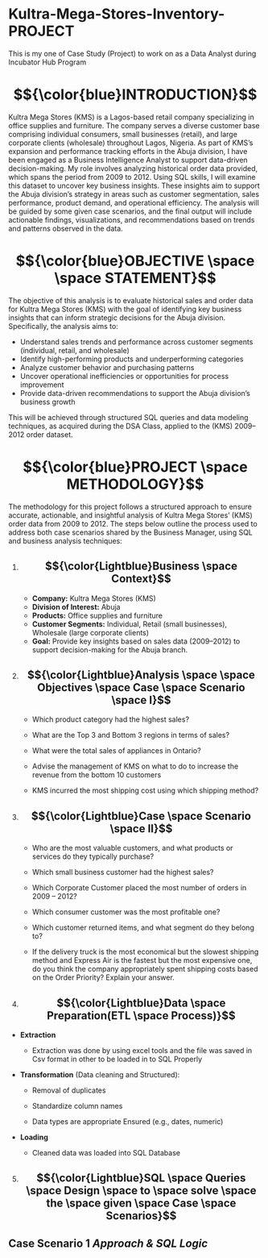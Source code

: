 # Kultra-Mega-Stores-Inventory-PROJECT
This is my one of Case Study (Project) to work on as a Data Analyst during Incubator Hub Program

# $${\color{blue}INTRODUCTION}$$
Kultra Mega Stores (KMS) is a Lagos-based retail company specializing in office supplies and furniture. The company serves a diverse customer base comprising individual consumers, small businesses (retail), and large corporate clients (wholesale) throughout Lagos, Nigeria. As part of KMS’s expansion and performance tracking efforts in the Abuja division, I have been engaged as a Business Intelligence Analyst to support data-driven decision-making. My role involves analyzing historical order data provided, which spans the period from 2009 to 2012. Using SQL skills, I will examine this dataset to uncover key business insights. These insights aim to support the Abuja division’s strategy in areas such as customer segmentation, sales performance, product demand, and operational efficiency. The analysis will be guided by some given case scenarios, and the final output will include actionable findings, visualizations, and recommendations based on trends and patterns observed in the data.

# $${\color{blue}OBJECTIVE \space \space STATEMENT}$$

The objective of this analysis is to evaluate historical sales and order data for Kultra Mega Stores (KMS) with the goal of identifying key business insights that can inform strategic decisions for the Abuja division. Specifically, the analysis aims to:
- Understand sales trends and performance across customer segments (individual, retail, and wholesale)
- Identify high-performing products and underperforming categories
- Analyze customer behavior and purchasing patterns
- Uncover operational inefficiencies or opportunities for process improvement
- Provide data-driven recommendations to support the Abuja division’s business growth

This will be achieved through structured SQL queries and data modeling techniques, as acquired during the DSA Class, applied to the (KMS)  2009–2012 order dataset.

# $${\color{blue}PROJECT \space METHODOLOGY}$$

The methodology for this project follows a structured approach to ensure accurate, actionable, and insightful analysis of Kultra Mega Stores’ (KMS) order data from 2009 to 2012. The steps below outline the process used to address both case scenarios shared by the Business Manager, using SQL and business analysis techniques:

  1.  ## **$${\color{Lightblue}Business \space Context}$$**
      - **Company:** Kultra Mega Stores (KMS)
      - **Division of Interest:** Abuja
      - **Products:** Office supplies and furniture
      - **Customer Segments:** Individual, Retail (small businesses), Wholesale (large corporate clients)
      - **Goal:** Provide key insights based on sales data (2009–2012) to support decision-making for the Abuja branch.

  2. ## **$${\color{Lightblue}Analysis \space \space Objectives \space Case \space Scenario \space I}$$**
     - Which product category had the highest sales?

     - What are the Top 3 and Bottom 3 regions in terms of sales?

     - What were the total sales of appliances in Ontario?

     - Advise the management of KMS on what to do to increase the revenue from the bottom 10 customers

     - KMS incurred the most shipping cost using which shipping method?

  3. ## **$${\color{Lightblue}Case \space Scenario \space II}$$**
     - Who are the most valuable customers, and what products or services do they typically purchase?

     - Which small business customer had the highest sales?

     - Which Corporate Customer placed the most number of orders in 2009 – 2012?

     - Which consumer customer was the most profitable one?

     - Which customer returned items, and what segment do they belong to?

     - If the delivery truck is the most economical but the slowest shipping method and Express Air is the fastest but the most expensive one, do you think the company appropriately spent shipping costs based on the Order Priority? Explain your answer.
    
  4. ## **$${\color{Lightblue}Data \space Preparation(ETL \space Process)}$$**
 - **Extraction**
   - Extraction was done by using excel tools and the file was saved in Csv format in other to be loaded in to SQL Properly

 - **Transformation** 
(Data cleaning and Structured):
     - Removal of duplicates

     - Standardize column names

     - Data types are appropriate Ensured (e.g., dates, numeric)
 - **Loading**
     - Cleaned data was loaded into SQL Database

  5. ## **$${\color{Lightblue}SQL \space Queries \space Design \space to \space solve \space the \space given \space Case \space Scenarios}$$**
## **Case Scenario 1** *Approach & SQL Logic*
